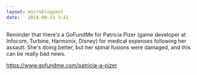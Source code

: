 ```yaml
---
layout: microblogpost
date:   2018-08-21 3:41
---
```


Reminder that there's a GoFundMe for Patricia Pizer (game developer at Infocom, Turbine, Harmonix, Disney) for medical expenses following her assault. She's doing better, but her spinal fusions were damaged, and this can be really bad news. 

<a href="https://www.gofundme.com/patricia-a-pizer">https://www.gofundme.com/patricia-a-pizer</a>
